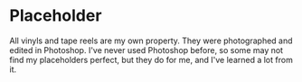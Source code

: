 # Placeholder
All vinyls and tape reels are my own property.
They were photographed and edited in Photoshop.
I've never used Photoshop before, so some may not find my placeholders perfect,
but they do for me, and I've learned a lot from it.
